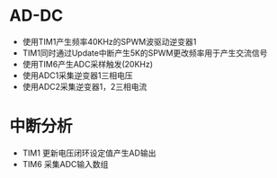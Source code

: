 # AD-DC

- 使用TIM1产生频率40KHz的SPWM波驱动逆变器1
- TIM1同时通过Update中断产生5K的SPWM更改频率用于产生交流信号
- 使用TIM6产生ADC采样触发(20KHz)
- 使用ADC1采集逆变器1三相电压
- 使用ADC2采集逆变器1，2三相电流

# 中断分析
- TIM1
        更新电压闭环设定值产生AD输出
- TIM6
        采集ADC输入数组
